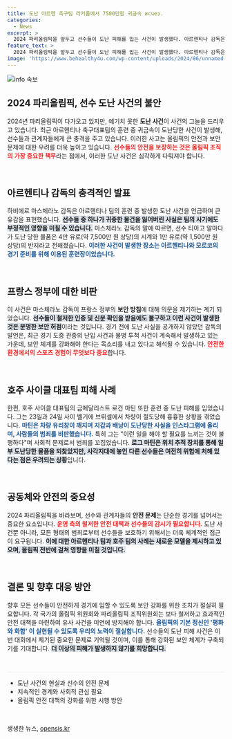 ```yaml
---
title: 도난 아르헨 축구팀 라커룸에서 7500만원 귀금속 исчез.
categories:
  - News
excerpt: >
  2024 파리올림픽을 앞두고 선수들이 도난 피해를 입는 사건이 발생했다. 아르헨티나 감독은 팀의 티아고 알마다가 훈련 중 귀금속을 잃었다고 전하며 보안 문제를 지적했다. 호주 사이클 대표팀 로건 마틴도 차량 침입 사고를 겪었다. 안전이 우려되는 상황이다.
feature_text: >
  2024 파리올림픽을 앞두고 선수들이 도난 피해를 입는 사건이 발생했다. 아르헨티나 감독은 팀의 티아고 알마다가 훈련 중 귀금속을 잃었다고 전하며 보안 문제를 지적했다. 호주 사이클 대표팀 로건 마틴도 차량 침입 사고를 겪었다. 안전이 우려되는 상황이다.
image: 'https://www.behealthy4u.com/wp-content/uploads/2024/06/unnamed-file.png'
---
```


<p><img src="https://www.behealthy4u.com/wp-content/uploads/2024/06/unnamed-file.png" alt="info 속보" /></p>

<h2 data-ke-size="size26">2024 파리올림픽, 선수 도난 사건의 불안</h2>

<p data-ke-size="size16">2024년 파리올림픽이 다가오고 있지만, 예기치 못한 <b>도난 사건</b>이 사건의 그늘을 드리우고 있습니다. 최근 아르헨티나 축구대표팀의 훈련 중 귀금속이 도난당한 사건이 발생해, 선수들과 관계자들에게 큰 충격을 주고 있습니다. 이러한 사고는 올림픽의 안전과 보안 문제에 대한 우려를 더욱 높이고 있습니다. <b><span style="color: #ee2323;">선수들의 안전을 보장하는 것은 올림픽 조직의 가장 중요한 책무</span></b>라는 점에서, 이러한 도난 사건은 심각하게 다뤄져야 합니다.</p>

<p data-ke-size="size16">&nbsp;</p>

<h2 data-ke-size="size26">아르헨티나 감독의 충격적인 발표</h2>

<p data-ke-size="size16">하비에르 마스체라노 감독은 아르헨티나 팀의 훈련 중 발생한 도난 사건을 언급하며 큰 유감을 표현했습니다. <b><span style="background-color: #21538527;">선수들 중 하나가 귀중한 물건을 잃어버린 사실은 팀의 사기에도 부정적인 영향을 미칠 수 있습니다.</span></b> 마스체라노 감독의 말에 따르면, 선수 티아고 알마다가 도난 당한 물품은 4만 유로(약 7,500만 원 상당)의 시계와 1만 유로(약 1,500만 원 상당)의 반지라고 전해졌습니다. <b><span style="color: #1a5490;">이러한 사건이 발생한 장소는 아르헨티나와 모로코의 경기 준비를 위해 이용된 훈련장이었습니다.</span></b></p>

<p data-ke-size="size16">&nbsp;</p>

<h2 data-ke-size="size26">프랑스 정부에 대한 비판</h2>

<p data-ke-size="size16">이 사건은 마스체라노 감독이 프랑스 정부의 <b>보안 방침</b>에 대해 의문을 제기하는 계기 되었습니다. <b><span style="background-color: #21538527;">선수들이 철저한 인증 및 신분 확인을 받음에도 불구하고 이런 사건이 발생한 것은 분명한 보안 허점</span></b>이라는 것입니다. 경기 전에 도난 사실을 공개하지 않았던 감독의 발언은, 최근 경기 도중 관중의 난입 사건과 물병 투척 사건이 계속해서 발생하고 있는 가운데, 보안 체계를 강화해야 한다는 목소리를 내고 있다고 해석될 수 있습니다. <b><span style="color: #ee2323;">안전한 환경에서의 스포츠 경험이 무엇보다 중요</span></b>합니다.</p>

<p data-ke-size="size16">&nbsp;</p>

<h2 data-ke-size="size26">호주 사이클 대표팀 피해 사례</h2>

<p data-ke-size="size16">한편, 호주 사이클 대표팀의 금메달리스트 로건 마틴 또한 훈련 중 도난 피해를 입었습니다. 그는 23일과 24일 사이 벨기에 브뤼셀에서 차량이 절도당해 흉흉한 상황을 겪었습니다. <b><span style="color: #1a5490;">마틴은 차량 유리창이 깨지며 지갑과 배낭이 도난당한 사실을 인스타그램에 올리며, 사람들의 범죄를 비판했습니다.</span></b> 특히 그는 "이런 일을 해야 할 필요를 느끼는 것이 불행하다"며 사회적 문제로서 범죄를 꼬집었습니다. <b><span style="background-color: #21538527;">로그 마틴은 위치 추적 장치를 통해 일부 도난당한 물품을 되찾았지만, 사각지대에 놓인 다른 선수들은 여전히 위험에 처해 있다는 점은 우려되는 상황</span></b>입니다.</p>

<p data-ke-size="size16">&nbsp;</p>

<h2 data-ke-size="size26">공동체와 안전의 중요성</h2>

<p data-ke-size="size16">2024 파리올림픽을 바라보며, 선수와 관계자들의 <b>안전 문제</b>는 단순한 경기를 넘어서는 중요한 요소입니다. <b><span style="color: #ee2323;">운영 측의 철저한 안전 대책과 선수들의 감시가 필요합니다.</span></b> 도난 사건뿐 아니라, 모든 형태의 범죄로부터 선수들을 보호하기 위해서는 더욱 체계적인 접근이 요구됩니다. <b><span style="background-color: #21538527;">이에 대한 아르헨티나 팀과 호주 팀의 사례는 새로운 모델을 제시하고 있으며, 올림픽 전반에 걸쳐 영향을 미칠 것입니다.</span></b></p>

<p data-ke-size="size16">&nbsp;</p>

<h2 data-ke-size="size26">결론 및 향후 대응 방안</h2>

<p data-ke-size="size16">향후 모든 선수들이 안전하게 경기에 임할 수 있도록 보안 강화를 위한 조치가 절실히 필요합니다. 각 국가의 올림픽 위원회와 파리올림픽 조직위원회는 보다 철저하고 효과적인 안전 대책을 마련하여 유사 사건을 미연에 방지해야 합니다. <b><span style="color: #1a5490;">올림픽의 기본 정신인 '평화와 화합' 이 실현될 수 있도록 우리의 노력이 절실합니다.</span></b> 선수들의 도난 피해 사건은 이번 대회에서 제기된 중요한 문제로 기억될 것이며, 이를 통해 강화된 보안 체계가 구축되기를 기대합니다. <b><span style="background-color: #21538527;">더 이상의 피해가 발생하지 않기를 희망합니다.</span></b></p>

<p data-ke-size="size16">&nbsp;</p>

<hr style="height: 1px; border: none; background-color: #eee;"/>

<ul>
  <li>도난 사건의 현실과 선수의 안전 문제</li>
  <li>지속적인 경계와 사회적 관심 필요</li>
  <li>올림픽 안전 대책의 강화를 위한 시행 방안</li>
</ul>

<p data-ke-size="size16">&nbsp;</p>
생생한 뉴스, <a href="https://opensis.kr" rel="dofollow">opensis.kr</a>


